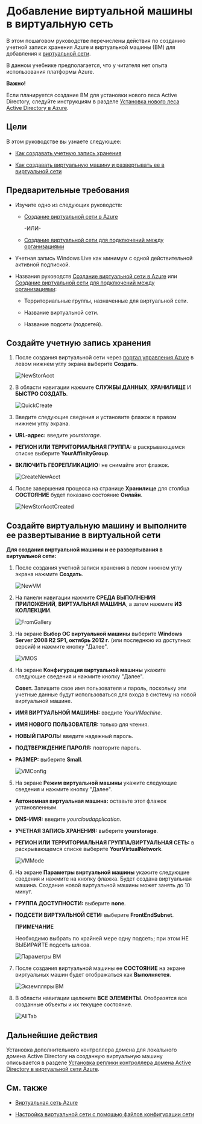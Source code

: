 <properties linkid="manage-services-add-a-vm-to-a-virtual-network" urlDisplayName="Добавление ВМ в виртуальную сеть" pageTitle="Добавление виртуальной машины в виртуальную сеть — Azure" metaKeywords="" description="Руководство, в котором показано, как создать учетную запись хранения и виртуальную машину (ВМ), добавляемые к виртуальной сети Azure." metaCanonical="" services="virtual-machines,virtual-network" documentationCenter="" title="Добавление виртуальной машины в виртуальную сеть" authors=""  solutions="" writer="" manager="" editor=""  />





<h1 id="vnet3">Добавление виртуальной машины в виртуальную сеть</h1>

<!--SOMEWHERE IN THIS TUTORIAL I NEED TO XREF TO THE OTHER VMACHINE TUTORIAL -->

В этом пошаговом руководстве перечислены действия по созданию учетной записи хранения Azure и виртуальной машины (ВМ) для добавления к [виртуальной сети](http://msdn.microsoft.com/ru-ru/library/windowsazure/jj156007.aspx).

В данном учебнике предполагается, что у читателя нет опыта использования платформы Azure.

<div class="dev-callout"> 
<b>Важно!</b>

<p>Если планируется создание ВМ для установки нового леса Active Directory, следуйте инструкциям в разделе <a href="../active-directory-forest/">Установка нового леса Active Directory в Azure</a>.</p>
</div>


## Цели ##

В этом руководстве вы узнаете следующее:

-  <a href="#CreateStorageAcct">Как создавать учетную запись хранения</a>

-  <a href="#CreateVM">Как создавать виртуальную машину и развертывать ее в виртуальной сети</a>

## Предварительные требования ##

- Изучите одно из следующих руководств: 

	-  [Создание виртуальной сети в Azure](/ru-ru/manage/services/networking/create-a-virtual-network/)

		-ИЛИ- 
	-  [Создание виртуальной сети для подключений между организациями](/ru-ru/manage/services/networking/cross-premises-connectivity/)

- Учетная запись Windows Live как минимум с одной действительной активной подпиской.	

- Названия руководств [Создание виртуальной сети в Azure](/ru-ru/manage/services/networking/create-a-virtual-network/) или [Создание виртуальной сети для подключений между организациями](/ru-ru/manage/services/networking/cross-premises-connectivity/):

	-	Территориальные группы, назначенные для виртуальной сети.

	-	Название виртуальной сети.

	-   Название подсети (подсетей).

## <a name="CreateStorageAcct">Создайте учетную запись хранения</a> ##

1.	После создания виртуальной сети через [портал управления Azure](http://manage.windowsazure.com/) в левом нижнем углу экрана выберите **Создать**.

	![NewStorAcct](./media/virtual-networks-add-virtual-machine/VNTut3_01_NewStorageAccount.png)

2.	В области навигации нажмите **СЛУЖБЫ ДАННЫХ**, **ХРАНИЛИЩЕ** И **БЫСТРО СОЗДАТЬ**.

	![QuickCreate](./media/virtual-networks-add-virtual-machine/VNTut3_02_StorageAcct_QuickCreate.png)

3.	Введите следующие сведения и установите флажок в правом нижнем углу экрана.

-  **URL-адрес:** введите *yourstorage*.

-  **РЕГИОН ИЛИ ТЕРРИТОРИАЛЬНАЯ ГРУППА:** в раскрывающемся списке выберите **YourAffinityGroup**.

-  **ВКЛЮЧИТЬ ГЕОРЕПЛИКАЦИЮ:** не снимайте этот флажок.
 
	![CreateNewAcct](./media/virtual-networks-add-virtual-machine/VNTut3_03_CreateNewStorageAccount.png)

4.	После завершения процесса на странице **Хранилище** для столбца **СОСТОЯНИЕ** будет показано состояние **Онлайн**.
 
	![NewStorAcctCreated](./media/virtual-networks-add-virtual-machine/VNTut3_04_NewStorageAcctCreated.png)


## <a name="CreateVM">Создайте виртуальную машину и выполните ее развертывание в виртуальной сети</a> ##
**Для создания виртуальной машины и ее развертывания в виртуальной сети:**

1.	После создания учетной записи хранения в левом нижнем углу экрана нажмите **Создать**.

	![NewVM](./media/virtual-networks-add-virtual-machine/VNTut3_05_NewVM.png)


2.	На панели навигации нажмите **СРЕДА ВЫПОЛНЕНИЯ ПРИЛОЖЕНИЙ**, **ВИРТУАЛЬНАЯ МАШИНА**, а затем нажмите **ИЗ КОЛЛЕКЦИИ**.
 
	![FromGallery](./media/virtual-networks-add-virtual-machine/VNTut3_06_VM_FromGallery.png)


3.	На экране **Выбор ОС виртуальной машины** выберите **Windows Server 2008 R2 SP1, октябрь 2012 г.** (или последнюю из доступных версий) и нажмите кнопку "Далее".
 
	![VMOS](./media/virtual-networks-add-virtual-machine/VNTut3_07_VMOSSelect_Win2008R2.png)


4.	На экране **Конфигурация виртуальной машины** укажите следующие сведения и нажмите кнопку "Далее". 
	<!-- НУЖНО ЛИ ГОВОРИТЬ ПОЛЬЗОВАТЕЛЯМ О НЕОБХОДИМОСТИ ЗАПИСЫВАТЬ ИМЯ ПОЛЬЗОВАТЕЛЯ И ПАРОЛЬ?? -->

	**Совет.** Запишите свое имя пользователя и пароль, поскольку эти учетные данные будут использоваться для входа в систему на новой виртуальной машине.

-  **ИМЯ ВИРТУАЛЬНОЙ МАШИНЫ:** введите *YourVMachine*.

-  **ИМЯ НОВОГО ПОЛЬЗОВАТЕЛЯ:** только для чтения.

-  **НОВЫЙ ПАРОЛЬ:** введите надежный пароль.

-  **ПОДТВЕРЖДЕНИЕ ПАРОЛЯ:** повторите пароль.

-  **РАЗМЕР:** выберите **Small**.
 
	![VMConfig](./media/virtual-networks-add-virtual-machine/VNTut3_08_VMConfig.png)

5.	На экране **Режим виртуальной машины** укажите следующие сведения и нажмите кнопку "Далее".

-  **Автономная виртуальная машина:** оставьте этот флажок установленным.

-  **DNS-ИМЯ:** введите *yourcloudapplication*.

-  **УЧЕТНАЯ ЗАПИСЬ ХРАНЕНИЯ:** выберите **yourstorage**.

-  **РЕГИОН ИЛИ ТЕРРИТОРИАЛЬНАЯ ГРУППА/ВИРТУАЛЬНАЯ СЕТЬ:** в раскрывающемся списке выберите **YourVirtualNetwork**.
 
	![VMMode](./media/virtual-networks-add-virtual-machine/VNTut3_09_VMMode.png)

6.	На экране **Параметры виртуальной машины** укажите следующие сведения и нажмите на кнопку флажка. Будет создана виртуальная машина. Создание новой виртуальной машины может занять до 10 минут.
	<!-- НУЖНО ПРОВЕРИТЬ, СКОЛЬКО ВРЕМЕНИ В СРЕДНЕМ ЗАНИМАЕТ СОЗДАНИЕ ВИРТУАЛЬНОЙ МАШИНЫ -->

-  **ГРУППА ДОСТУПНОСТИ:** выберите **none**.

-  **ПОДСЕТИ ВИРТУАЛЬНОЙ СЕТИ:** выберите **FrontEndSubnet**.
	
	<div class="dev-callout"> 
	<b>ПРИМЕЧАНИЕ</b> 

	<p>Необходимо выбрать по крайней мере одну подсеть; при этом НЕ ВЫБИРАЙТЕ подсеть шлюза.</p>
	</div> 
 
	![Параметры ВМ](./media/virtual-networks-add-virtual-machine/VNTut3_10_VMOptions.png)

7.	После создания виртуальной машины ее **СОСТОЯНИЕ** на экране виртуальных машин будет отображаться как **Выполняется**.
 
	![Экземпляры ВМ](./media/virtual-networks-add-virtual-machine/VNTut3_11_VMInstances.png)


8.	В области навигации щелкните **ВСЕ ЭЛЕМЕНТЫ**. Отобразятся все созданные объекты и их текущее состояние.
 
	![AllTab](./media/virtual-networks-add-virtual-machine/VNTut3_12_AllTab.png)

## Дальнейшие действия ##
Установка дополнительного контроллера домена для локального домена Active Directory на созданную виртуальную машину описывается в разделе [Установка реплики контроллера домена Active Directory в виртуальной сети Azure](/ru-ru/manage/services/networking/replica-domain-controller/).

## См. также

-  [Виртуальная сеть Azure](http://msdn.microsoft.com/ru-ru/library/windowsazure/jj156007.aspx)

-  [Настройка виртуальной сети с помощью файлов конфигурации сети](http://msdn.microsoft.com/ru-ru/library/windowsazure/jj156097.aspx)

<!-- LINKS -->

[wa_com]: http://manage.windowsazure.com/
[Tut2_VN]: ..Tutorial2_CreateVNetCrossPrem 
[Tut1_VN]: ..Tutorial1_CreateVirtualNetwork
























